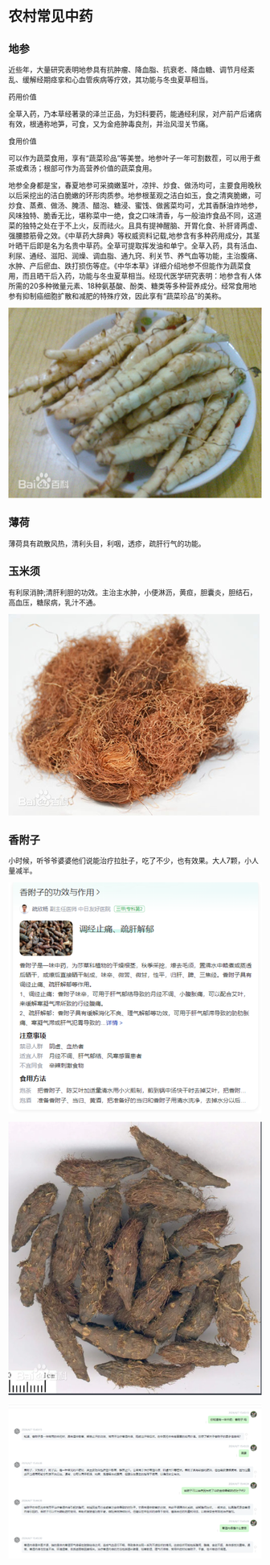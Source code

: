 # 农村常见中药

## 地参

近些年，大量研究表明地参具有抗肿瘤、降血脂、抗衰老、降血糖、调节月经紊乱、缓解经期痉挛和心血管疾病等疗效，其功能与冬虫夏草相当。

药用价值

全草入药，乃本草经著录的泽兰正品，为妇科要药，能通经利尿，对产前产后诸病有效，根通称地笋，可食，又为金疮肿毒良剂，并治风湿关节痛。

食用价值

可以作为蔬菜食用，享有“蔬菜珍品”等美誉。地参叶子一年可割数茬，可以用于煮茶或煮汤；根部可作为高营养价值的蔬菜食用。



地参全身都是宝，春夏地参可采摘嫩茎叶，凉拌、炒食、做汤均可，主要食用晚秋以后采挖出的洁白脆嫩的环形肉质参。地参根茎观之洁白如玉，食之清爽脆嫩，可炒食、蒸煮、做汤、腌渍、醋泡、糖浸、蜜饯、做酱菜均可，尤其香酥油炸地参，风味独特、脆香无比，堪称菜中一绝，食之口味清香，与一般油炸食品不同，这道菜的独特之处在于不上火，反而祛火。且具有提神醒脑、开胃化食、补肝肾两虚、强腰膝筋骨之效。《中草药大辞典》等权威资料记载,地参含有多种药用成分，其茎叶晒干后即是名为名贵中草药。全草可提取挥发油和单宁。全草入药，具有活血、利尿、通经、滋阳、润燥、调血脂、通九窍、利关节、养气血等功能，主治腹痛、水肿、产后瘀血、跌打损伤等症。《中华本草》详细介绍地参不但能作为蔬菜食用，而且晒干后入药，功能与冬虫夏草相当。经现代医学研究表明：地参含有人体所需的20多种微量元素、18种氨基酸、酚类、糖类等多种营养成分。经常食用地参有抑制癌细胞扩散和减肥的特殊疗效，因此享有“蔬菜珍品”的美称。

![地参](img/doc1/resize,m_lfit,limit_1,h_1080-170850300072913.jpeg)

## 薄荷

薄荷具有疏散风热，清利头目，利咽，透疹，疏肝行气的功能。



## 玉米须

有利尿消肿;清肝利胆的功效。主治主水肿，小便淋沥，黄疸，胆囊炎，胆结石，高血压，糖尿病，乳汁不通。

![img](img/doc1/resize,m_lfit,limit_1,h_1080.jpeg)



## 香附子

​		小时候，听爷爷婆婆他们说能治疗拉肚子，吃了不少，也有效果。大人7颗，小人量减半。

![image-20240407154835548](img/doc1/image-20240407154835548.png)

![image-20240407154824343](img/doc1/image-20240407154824343.png)

![image-20240407154847781](img/doc1/image-20240407154847781.png)